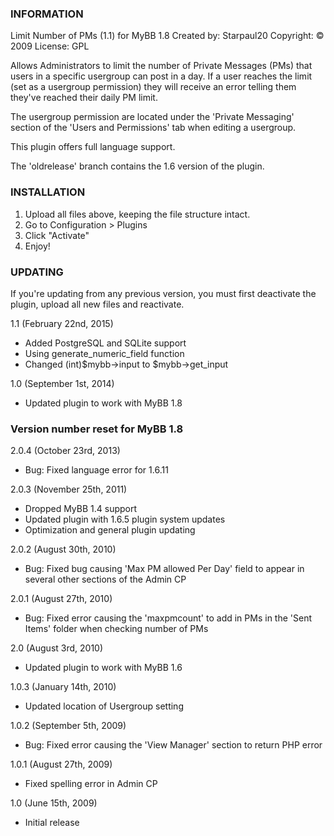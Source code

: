 ### INFORMATION ###

Limit Number of PMs (1.1) for MyBB 1.8
Created by: Starpaul20
Copyright: © 2009
License: GPL

Allows Administrators to limit the number of Private Messages (PMs) that users in a specific usergroup can post in a day. If a user reaches the limit (set as a usergroup permission) they will receive an error telling them they've reached their daily PM limit.

The usergroup permission are located under the 'Private Messaging' section of the 'Users and Permissions' tab when editing a usergroup.

This plugin offers full language support.

The 'oldrelease' branch contains the 1.6 version of the plugin.


### INSTALLATION ###

1. Upload all files above, keeping the file structure intact.
2. Go to Configuration > Plugins
3. Click "Activate"
4. Enjoy!


### UPDATING ###

If you're updating from any previous version, you must first deactivate the plugin, upload all new files and reactivate.

1.1 (February 22nd, 2015)
- Added PostgreSQL and SQLite support
- Using generate_numeric_field function
- Changed (int)$mybb->input to $mybb->get_input

1.0 (September 1st, 2014)
- Updated plugin to work with MyBB 1.8

### Version number reset for MyBB 1.8 ###

2.0.4 (October 23rd, 2013)
- Bug: Fixed language error for 1.6.11

2.0.3 (November 25th, 2011)
- Dropped MyBB 1.4 support
- Updated plugin with 1.6.5 plugin system updates
- Optimization and general plugin updating

2.0.2 (August 30th, 2010)
- Bug: Fixed bug causing 'Max PM allowed Per Day' field to appear in several other sections of the Admin CP

2.0.1 (August 27th, 2010)
- Bug: Fixed error causing the 'maxpmcount' to add in PMs in the 'Sent Items' folder when checking number of PMs

2.0 (August 3rd, 2010)
- Updated plugin to work with MyBB 1.6

1.0.3 (January 14th, 2010)
- Updated location of Usergroup setting

1.0.2 (September 5th, 2009)
- Bug: Fixed error causing the 'View Manager' section to return PHP error

1.0.1 (August 27th, 2009)
- Fixed spelling error in Admin CP

1.0 (June 15th, 2009)
- Initial release
